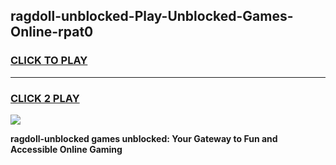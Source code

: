 
## ragdoll-unblocked-Play-Unblocked-Games-Online-rpat0
<h3>
<a href="https://premium76.site?title=ragdoll-unblocked&ref=25A">CLICK TO PLAY</a></h3>
<hr>

<h3>
<a href="https://premium76.site?title=ragdoll-unblocked&ref=25A">CLICK 2 PLAY</a>
  
</h3>

<a href="https://premium76.site?title=ragdoll-unblocked&ref=25A"><img src="https://clearcache.store/games.png"></a>


**ragdoll-unblocked games unblocked: Your Gateway to Fun and Accessible Online Gaming**
